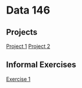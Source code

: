 # Data 146

## Projects
[Project 1](project1.md)
[Project 2](project2.md)

## Informal Exercises
[Exercise 1](Exercise1.md)
